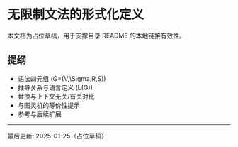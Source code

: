 # 无限制文法的形式化定义

本文档为占位草稿，用于支撑目录 README 的本地链接有效性。

## 提纲

- 语法四元组 \(G=(V,\Sigma,R,S)\)
- 推导关系与语言定义 \(L(G)\)
- 替换与上下文无关/有关对比
- 与图灵机的等价性提示
- 参考与后续扩展

---
最后更新: 2025-01-25（占位草稿）
